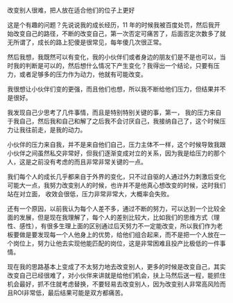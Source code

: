 改变别人很难，把人放在适合他们的位子上更好

这是个有趣的问题？先说说我的成长经历，11 年的时候我被百度处罚，然后我开始改变自己的路径，不断的改变自己，第一次否定可痛苦了，后面否定次数多了就无所谓了，成长的路上犯傻是很常见，每年傻几次很正常。

  

然后我想，我既然可以有变化，我的小伙伴们或者身边的朋友们是不是也可以，当时我的判断是可以的，然后想什么情况下产生变化？我得出一个结论，只要有压力，或者足够多的压力作为动力，他就有可能改变。

  

我很想让小伙伴们变的更强，而且他们也想，所以我不断给他们压力，但结果并不是很好。

  

我发现自己少思考了几件事情，而且是特别特别关键的事，第一， 我的压力来自于我自己，然后我和自己和解了之后我不会讨厌自己，我接纳自己了，这个时候压力让我往前走，是我的动力。

  

小伙伴的压力来自我，并不是来自他们自己，压力主体不一样，这个时候导致我跟小伙伴之间虽然私交非常好，但我们逐渐变成对立的关系，因为我是给压力的那个人，这是之前没有考虑的而且非常非常关键的一点。

  

我们每个人的成长几乎都来自于外界的变化，只不过自驱的人通过外力刺激后变化可能大一点，我努力改变别人的时候，也许并不是他真心想改变的时候，这时我们站在对立面， 收效会很低，压力非常非常大，大概率会失败。

  

还有一个原因，以前我认为每个人差不多，通过不断的努力，可以达到一个比较全面的发展，但是现在我理解了，每个人的差别比较大，比如我们的思维方式（理性、感性），有很多生理上面的区别通过后天努力不一定能改变，所以我们作为老板要做是要发现每一个人他身上的优势，给他们组合起来，而不是把一个人放在一个岗位上，努力让他去实现他能匹配的岗位，这是非常困难且投产比极低的一件事情。

  

现在我的思路基本上变成了不太努力地去改变别人，更多的时候是改变自己，其实改变自己已经很难了，对小伙伴来讲就是给他们机会，扶上马然后送一程，能抓住机会最好，抓不住就考虑替换，不要轻易去改变别人，因为改变别人非常高风险而且ROI非常低，最后结果可能是双方都痛苦。